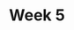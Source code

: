 ---
title: Week 5
days:
  - date: 2022-09-18
    events:
      "**Exam**{: .label .label-exam} Midterm 1":

  - date: 2022-09-20
    events:
      "**Lecture 11**{: .label .label-lec} [Introduction to Probability](https://ph142-ucb.github.io/fa23/src/lec/Ch09_Intro-probability.pdf) [(Recording)](https://berkeley.zoom.us/rec/share/5z2Dkxfb0ELU3aUNCRU-fGtEG8HHAVg8P5_RItLx58_nVy0GoEctfNt70akM9M6i.lvhHPIc343KNBan1) ": 
        "Ch. 9"
      "**Lab 4**{: .label .label-lab} [Probability Practice](https://publichealth.datahub.berkeley.edu/hub/user-redirect/git-pull?repo=https%3A%2F%2Fgithub.com%2Fph142-ucb%2Fph142-fa23&urlpath=rstudio%2F&branch=main) (Due Sept 22nd)":
      "**Homework 4**{: .label .label-hw} [on Datahub](https://publichealth.datahub.berkeley.edu/hub/user-redirect/git-pull?repo=https%3A%2F%2Fgithub.com%2Fph142-ucb%2Fph142-fa23&urlpath=rstudio%2F&branch=main) ":
      
  - date: 2022-09-22
    events:
      "**Lecture 12**{: .label .label-lec} (General Rules of Probability)[https://ph142-ucb.github.io/fa23/src/lec/Lec12_More-probability_Notes.pdf] ":
        "Ch. 10"
---